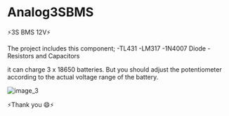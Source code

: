 # Analog3SBMS
⚡3S BMS 12V⚡

The project includes this component;
-TL431
-LM317
-1N4007 Diode
-Resistors and Capacitors

it can charge 3 x 18650 batteries. But you should adjust the potentiometer according to the actual voltage range of the battery.


![image_3](https://github.com/semihasci/Analog3SBMS/assets/45330830/41eef559-89d2-43de-a459-a52d16ff494f)

⚡Thank you 😄⚡

